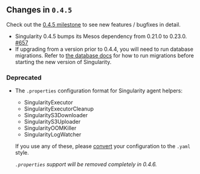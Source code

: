 ## Changes in `0.4.5`

Check out the [0.4.5 milestone](https://github.com/HubSpot/Singularity/issues?q=milestone%3A0.4.5+is%3Aclosed) to see new features / bugfixes in detail.

- Singularity 0.4.5 bumps its Mesos dependency from 0.21.0 to 0.23.0. [#657](https://github.com/HubSpot/Singularity/pull/657)
- If upgrading from a version prior to 0.4.4, you will need to run database migrations. Refer to [the database docs](../reference/database.md#schema-changes) for how to run migrations before starting the new version of Singularity.


### Deprecated
- The `.properties` configuration format for Singularity agent helpers:
  
  - SingularityExecutor
  - SingularityExecutorCleanup
  - SingularityS3Downloader
  - SingularityS3Uploader
  - SingularityOOMKiller
  - SingularityLogWatcher
  
  If you use any of these, please [convert](https://github.com/HubSpot/Singularity/blob/7bbdb4c190292813edc4585a5fb4edb4dcafefe6/Docs/agent_extras.md) your configuration to the `.yaml` style.

  *`.properties` support will be removed completely in 0.4.6.*
